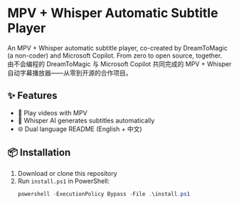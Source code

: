 # MPV + Whisper Automatic Subtitle Player

An MPV + Whisper automatic subtitle player, co-created by DreamToMagic (a non-coder) and Microsoft Copilot. From zero to open source, together.  
由不会编程的 DreamToMagic 与 Microsoft Copilot 共同完成的 MPV + Whisper 自动字幕播放器——从零到开源的合作项目。

## ✨ Features
- 🎥 Play videos with MPV
- 🧠 Whisper AI generates subtitles automatically
- 🌐 Dual language README (English + 中文)

## 📦 Installation
1. Download or clone this repository
2. Run `install.ps1` in PowerShell:
   ```powershell
   powershell -ExecutionPolicy Bypass -File .\install.ps1
